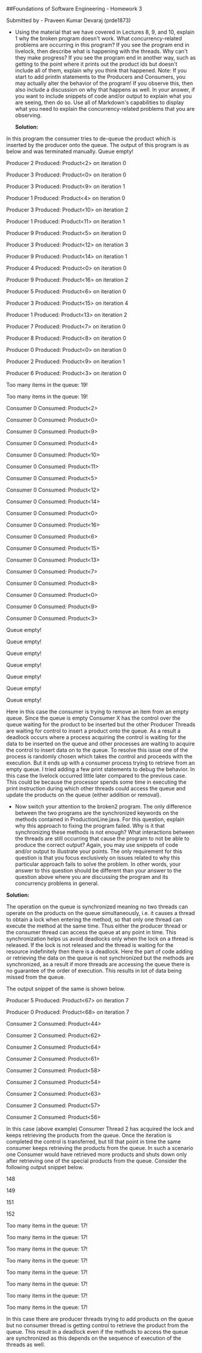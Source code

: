 ##Foundations of Software Engineering - Homework 3

Submitted by - Praveen Kumar Devaraj (prde1873)

* Using the material that we have covered in Lectures 8, 9, and 10, explain 1 why the broken program doesn't work. What concurrency-related problems are occurring in this program? If you see the program end in livelock, then describe what is happening with the threads. Why can't they make progress? If you see the program end in another way, such as getting to the point where it prints out the product ids but doesn't include all of them, explain why you think that happened. Note: If you start to add println statements to the Producers and Consumers, you may actually alter the behavior of the program! If you observe this, then also include a discussion on why that happens as well. In your answer, if you want to include snippets of code and/or output to explain what you are seeing, then do so. Use all of Markdown's capabilities to display what you need to explain the concurrency-related problems that you are observing.

  **Solution:**

In this program the consumer tries to de-queue the product which is inserted by the producer onto the queue. The output of this program is as below and was terminated manually.
Queue empty!

Producer 2 Produced: Product<2> on iteration 0

Producer 3 Produced: Product<0> on iteration 0

Producer 3 Produced: Product<9> on iteration 1

Producer 1 Produced: Product<4> on iteration 0

Producer 3 Produced: Product<10> on iteration 2

Producer 1 Produced: Product<11> on iteration 1

Producer 9 Produced: Product<5> on iteration 0

Producer 3 Produced: Product<12> on iteration 3

Producer 9 Produced: Product<14> on iteration 1

Producer 4 Produced: Product<0> on iteration 0

Producer 9 Produced: Product<16> on iteration 2

Producer 5 Produced: Product<6> on iteration 0

Producer 3 Produced: Product<15> on iteration 4

Producer 1 Produced: Product<13> on iteration 2

Producer 7 Produced: Product<7> on iteration 0

Producer 8 Produced: Product<8> on iteration 0

Producer 0 Produced: Product<0> on iteration 0

Producer 2 Produced: Product<9> on iteration 1

Producer 6 Produced: Product<3> on iteration 0

Too many items in the queue: 19!

Too many items in the queue: 19!

Consumer 0 Consumed: Product<2>

Consumer 0 Consumed: Product<0>

Consumer 0 Consumed: Product<9>

Consumer 0 Consumed: Product<4>

Consumer 0 Consumed: Product<10>

Consumer 0 Consumed: Product<11>

Consumer 0 Consumed: Product<5>

Consumer 0 Consumed: Product<12>

Consumer 0 Consumed: Product<14>

Consumer 0 Consumed: Product<0>

Consumer 0 Consumed: Product<16>

Consumer 0 Consumed: Product<6>

Consumer 0 Consumed: Product<15>

Consumer 0 Consumed: Product<13>

Consumer 0 Consumed: Product<7>

Consumer 0 Consumed: Product<8>

Consumer 0 Consumed: Product<0>

Consumer 0 Consumed: Product<9>

Consumer 0 Consumed: Product<3>

Queue empty!

Queue empty!

Queue empty!

Queue empty!

Queue empty!

Queue empty!

Queue empty!

Here in this case the consumer is trying to remove an item from an empty queue. Since the queue is empty Consumer X has the control over the queue waiting for the product to be inserted but the other Producer Threads are waiting for control to insert a product onto the queue. As a result a deadlock occurs where a process acquiring the control is waiting for the data to be inserted on the queue and other processes are waiting to acquire the control to insert data on to the queue. To resolve this issue one of the process is randomly chosen which takes the control and proceeds with the execution. But it ends up with a consumer process trying to retrieve from an empty queue.
I tried adding a few print statements to debug the behavior. In this case the livelock occurred little later compared to the previous case. This could be because the processor spends some time in executing the print instruction during which other threads could access the queue and update the products on the queue (either addition or removal).


*  Now switch your attention to the broken2 program. The only difference between the two programs are the synchronized keywords on the methods contained in ProductionLine.java. For this question, explain why this approach to fixing the program failed. Why is it that synchronizing these methods is not enough? What interactions between the threads are still occurring that cause the program to not be able to produce the correct output? Again, you may use snippets of code and/or output to illustrate your points. The only requirement for this question is that you focus exclusively on issues related to why this particular approach fails to solve the problem. In other words, your answer to this question should be different than your answer to the question above where you are discussing the program and its concurrency problems in general.

**Solution:**

The operation on the queue is synchronized meaning no two threads can operate on the products on the queue simultaneously, i.e. it causes a thread to obtain a lock when entering the method, so that only one thread can execute the method at the same time. Thus either the producer thread or the consumer thread can access the queue at any point in time. This synchronization helps us avoid deadlocks only when the lock on a thread is released. If the lock is not released and the thread is waiting for the resource indefinitely then there is a deadlock. Here the part of code adding or retrieving the data on the queue is not synchronized but the methods are synchronized, as a result if more threads are accessing the queue there is no guarantee of the order of execution. This results in lot of data being missed from the queue.  

The output snippet of the same is shown below.

Producer 5 Produced: Product<67> on iteration 7

Producer 0 Produced: Product<68> on iteration 7

Consumer 2 Consumed: Product<44>

Consumer 2 Consumed: Product<62>

Consumer 2 Consumed: Product<64>

Consumer 2 Consumed: Product<61>

Consumer 2 Consumed: Product<58>

Consumer 2 Consumed: Product<54>

Consumer 2 Consumed: Product<63>

Consumer 2 Consumed: Product<57>

Consumer 2 Consumed: Product<56>

In this case (above example) Consumer Thread 2 has acquired the lock and keeps retrieving the products from the queue. Once the iteration is completed the control is transferred, but till that point in time the same consumer keeps retrieving the products from the queue. In such a scenario one Consumer would have retrieved more products and shuts down only after retrieving one of the special products from the queue.
Consider the following output snippet below.

148

149

151

152

Too many items in the queue: 17!

Too many items in the queue: 17!

Too many items in the queue: 17!

Too many items in the queue: 17!

Too many items in the queue: 17!

Too many items in the queue: 17!

Too many items in the queue: 17!

Too many items in the queue: 17!

In this case there are producer threads trying to add products on the queue but no consumer thread is getting control to retrieve the product from the queue. This result in a deadlock even if the methods to access the queue are synchronized as this depends on the sequence of execution of the threads as well.


